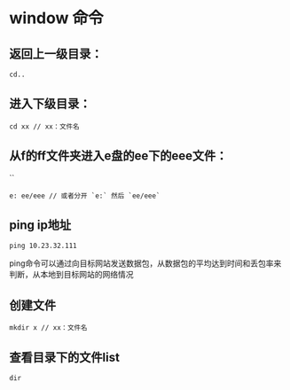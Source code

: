 # window 命令

## 返回上一级目录：
```hash
cd..
```
## 进入下级目录：
```hash
cd xx // xx：文件名
```
## 从f的ff文件夹进入e盘的ee下的eee文件：
`` 
```hash
e: ee/eee // 或者分开 `e:` 然后 `ee/eee`
```
## ping ip地址
```hash
ping 10.23.32.111
```
ping命令可以通过向目标网站发送数据包，从数据包的平均达到时间和丢包率来判断，从本地到目标网站的网络情况

## 创建文件
```hash
mkdir x // xx：文件名
```
## 查看目录下的文件list
```hash
dir
```
